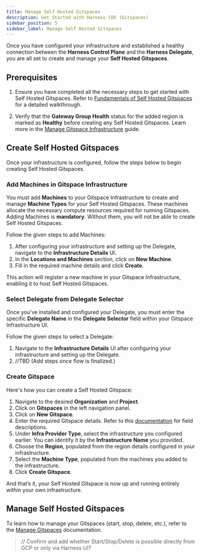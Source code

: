 ```yaml
---
title: Manage Self Hosted Gitspaces
description: Get Started with Harness CDE (Gitspaces)
sidebar_position: 5
sidebar_label: Manage Self Hosted Gitspaces
---
```


Once you have configured your infrastructure and established a healthy connection between the **Harness Control Plane** and the **Harness Delegate**, you are all set to create and manage your **Self Hosted Gitspaces**.

## Prerequisites

1. Ensure you have completed all the necessary steps to get started with Self Hosted Gitspaces. Refer to [Fundamentals of Self Hosted Gitspaces](/docs/cloud-development-environments/self-hosted-gitspaces/fundamentals.md#get-started-with-self-hosted-gitspaces) for a detailed walkthrough.

2. Verify that the **Gateway Group Health** status for the added region is marked as **Healthy** before creating any Self Hosted Gitspaces. Learn more in the [Manage Gitspace Infrastructure](/docs/cloud-development-environments/self-hosted-gitspaces/steps/gitspace-infra-ui.md#assess-gateway-group-health-for-gitspace-infrastructure) guide.

## Create Self Hosted Gitspaces

Once your infrastructure is configured, follow the steps below to begin creating Self Hosted Gitspaces.

### Add Machines in Gitspace Infrastructure

You must add **Machines** to your Gitspace Infrastructure to create and manage **Machine Types** for your Self Hosted Gitspaces. These machines allocate the necessary compute resources required for running Gitspaces. Adding Machines is **mandatory**. Without them, you will not be able to create Self Hosted Gitspaces.

Follow the given steps to add Machines:

1. After configuring your infrastructure and setting up the Delegate, navigate to the **Infrastructure Details** UI.
2. In the **Locations and Machines** section, click on **New Machine**.
3. Fill in the required machine details and click **Create**.

This action will register a new machine in your Gitspace Infrastructure, enabling it to host Self Hosted Gitspaces.

### Select Delegate from Delegate Selector

Once you’ve installed and configured your Delegate, you must enter the specific **Delegate Name** in the **Delegate Selector** field within your Gitspace Infrastructure UI.

Follow the given steps to select a Delegate:

1. Navigate to the **Infrastructure Details** UI after configuring your infrastructure and setting up the Delegate.
2. //TBD (Add steps once flow is finalized.)

### Create Gitspace

Here's how you can create a Self Hosted Gitspace:

1. Navigate to the desired **Organization** and **Project**.
2. Click on **Gitspaces** in the left navigation panel.
3. Click on **New Gitspace**.
4. Enter the required Gitspace details. Refer to this [documentation](/docs/cloud-development-environments/steps/manage-gitspaces/create-gitspaces.md) for field descriptions.
5. Under **Infra Provider Type**, select the infrastructure you configured earlier. You can identify it by the **Infrastructure Name** you provided.
6. Choose the **Region**, populated from the region details configured in your infrastructure.
7. Select the **Machine Type**, populated from the machines you added to the infrastructure.
8. Click **Create Gitspace**.

And that’s it, your Self Hosted Gitspace is now up and running entirely within your own infrastructure.

## Manage Self Hosted Gitspaces

To learn how to manage your Gitspaces (start, stop, delete, etc.), refer to the [Manage Gitspaces](/docs/category/manage-gitspaces) documentation.

> // Confirm and add whether Start/Stop/Delete is possible directly from GCP or only via Harness UI?
